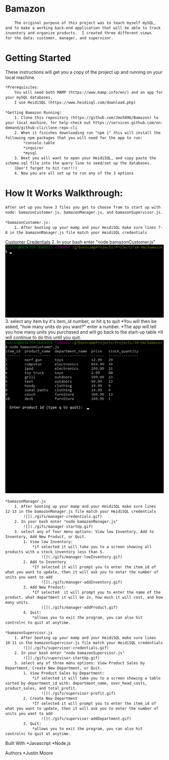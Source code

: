 # Bamazon
        The original purpose of this project was to teach myself mySQL,
    and to make a working back-end application that will be able to track 
    inventory and organize products.  I created three different views
    for the data: customer, manager, and supervisor.  

# Getting Started
These instructions will get you a copy of the project up and running on your local machine.

    *Prerequisites:
        You will need both MAMP (https://www.mamp.info/en/) and an app for your mySQL databases,
        I use HeidiSQL (https://www.heidisql.com/download.php)

    *Getting Bamazon Running:
        1. Clone this repository (https://github.com/Jmo5896/Bamazon) to your local machine, for help check out https://services.github.com/on-demand/github-cli/clone-repo-cli
        2. When it finishes downloading run "npm i" this will install the following npm packages that you will need for the app to run:
            *console.table
            *inquirer
            *mysql
        3. Next you will want to open your HeidiSQL, and copy paste the schema.sql file into the query line to seed/set up the databases.  
        (Don't forget to hit run!!!)
        4. Now you are all set up to run any of the 3 options

# How It Works Walkthrough:
    After set up you have 3 files you get to choose from to start up with node: bamazonCustomer.js, bamazonManager.js, and bamazonSupervisor.js.

    *bamazonCustomer.js:
        1. After booting up your mamp and your HeidiSQL make sure lines 7-8 in the bamazonManager.js file match your HeidiSQL credentials
[Customer Credentials](./gifs/customer-credentials.gif)
        2. In your bash enter "node bamazonCustomer.js"
            ![](./gifs/customer-startUp.gif)
        3. select any item by it's item_id number, or hit q to quit
            *You will then be asked, "how many units do you want?" enter a number.
            *The app will tell you how many units you purchased and will go back to the start-up table
            *It will continue to do this until you quit.
            ![](./gifs/customer-demo.gif)
    
    *bamazonManager.js
        1. After booting up your mamp and your HeidiSQL make sure lines 12-13 in the bamazonManager.js file match your HeidiSQL credentials
            ![](./gifs/manager-credentials.gif)
        2. In your bash enter "node bamazonManager.js"
            ![](./gifs/manager-startUp.gif)
        3. select any of four menu options: View low Inventory, Add to Inventory, Add New Product, or Quit.  
            1. View low Inventory:
                *if selected it will take you to a screen showing all products with a stock_inventory less than 5.
                    ![](./gifs/manager-lowInventory.gif)
            2. Add to Inventory
                *If selected it will prompt you to enter the item_id of what you want to update, then it will ask you to enter the number of units you want to add
                    ![](./gifs/manager-addInventory.gif)
            3. Add New Product:
                *If selected  it will prompt you to enter the name of the product, what department it will be in, how much it will cost, and how many units.
                    ![](./gifs/manager-addProduct.gif)
            4. Quit:
                *allows you to exit the program, you can also hit control+c to quit at anytime.
    
    *bamazonSupervisor.js
        1. After booting up your mamp and your HeidiSQL make sure lines 10-11 in the bamazonSupervisor.js file match your HeidiSQL credentials
            ![](./gifs/supervisor-credentials.gif)
        2. In your bash enter "node bamazonSupervisor.js"
            ![](./gifs/supervisor-startUp.gif)
        3. select any of three menu options: View Product Sales by Department, Create New Department, or Quit.  
            1. View Product Sales by Department:
                *if selected it will take you to a screen showing a table sorted by department_id with: department_name, over_head_costs, product_sales, and total_profit.
                    ![](./gifs/supervisor-profit.gif)
            2. Create New Department
                *If selected it will prompt you to enter the item_id of what you want to update, then it will ask you to enter the number of units you want to add
                    ![](./gifs/supervisor-addDepartment.gif)
            3. Quit:
                *allows you to exit the program, you can also hit control+c to quit at anytime.

Built With
    *Javascript
    *Node.js

Authors
    *Justin Moore